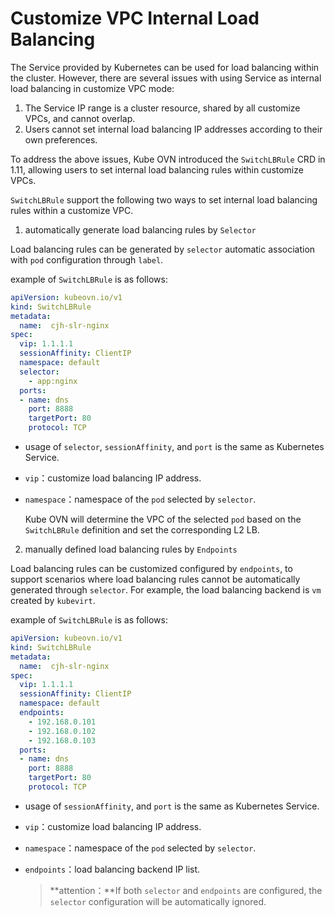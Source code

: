 # Customize VPC Internal Load Balancing

The Service provided by Kubernetes can be used for load balancing within the cluster.
However, there are several issues with using Service as internal load balancing in customize VPC mode:

1. The Service IP range is a cluster resource, shared by all customize VPCs, and cannot overlap.
2. Users cannot set internal load balancing IP addresses according to their own preferences.

To address the above issues, Kube OVN introduced the `SwitchLBRule` CRD in 1.11, allowing users to set internal load balancing rules within customize VPCs.

`SwitchLBRule` support the following two ways to set internal load balancing rules within a customize VPC.

1. automatically generate load balancing rules by `Selector`

  Load balancing rules can be generated by `selector` automatic association with `pod` configuration through `label`.

  example of `SwitchLBRule` is as follows:

  ```yaml
  apiVersion: kubeovn.io/v1
  kind: SwitchLBRule
  metadata:
    name:  cjh-slr-nginx
  spec:
    vip: 1.1.1.1
    sessionAffinity: ClientIP
    namespace: default
    selector:
      - app:nginx
    ports:
    - name: dns
      port: 8888
      targetPort: 80
      protocol: TCP
  ```

- usage of `selector`, `sessionAffinity`, and `port` is the same as Kubernetes Service.

- `vip`：customize load balancing IP address.

- `namespace`：namespace of the `pod` selected by `selector`.

    Kube OVN will determine the VPC of the selected `pod` based on the `SwitchLBRule` definition and set the corresponding L2 LB.

2. manually defined load balancing rules by `Endpoints`

  Load balancing rules can be customized configured by   `endpoints`, to support scenarios where load balancing rules cannot be automatically generated through `selector`.  For example, the load balancing backend is `vm` created by `kubevirt`.

  example of `SwitchLBRule` is as follows:

  ```yaml
  apiVersion: kubeovn.io/v1
  kind: SwitchLBRule
  metadata:
    name:  cjh-slr-nginx
  spec:
    vip: 1.1.1.1
    sessionAffinity: ClientIP
    namespace: default
    endpoints:
      - 192.168.0.101
      - 192.168.0.102
      - 192.168.0.103
    ports:
    - name: dns
      port: 8888
      targetPort: 80
      protocol: TCP
  ```

- usage of `sessionAffinity`, and `port` is the same as Kubernetes Service.

- `vip`：customize load balancing IP address.

- `namespace`：namespace of the `pod` selected by `selector`.

- `endpoints`：load balancing backend IP list.
  
  > **attention：**If both `selector` and `endpoints` are configured, the `selector` configuration will be automatically ignored.
